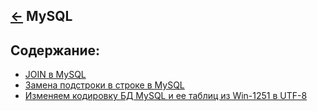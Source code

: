 [&larr;](../readme.md "Шпаргалка") MySQL
----------------------------------------

## <a name="content"></a> Содержание:

- [JOIN в MySQL](join-in-mysql.md)
- [Замена подстроки в строке в MySQL](replacing-a-substring-in-a-string-in-mysql.md)
- [Изменяем кодировку БД MySQL и ее таблиц из Win-1251 в UTF-8](changing-the-encoding-of-the-mysql-database-and-its-tables-from-win-1251-to-utf-8.md)
